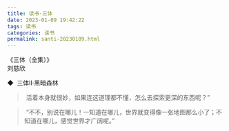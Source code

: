 ```yaml
---
title: 读书·三体
date: 2023-01-09 19:42:22
tags: 读书
categories: 读书
permalink: santi-20230109.html
---
```



《三体（全集）》  
刘慈欣  
  
◆  三体II·黑暗森林  
  
> 活着本身就很妙，如果连这道理都不懂，怎么去探索更深的东西呢？”  
  
> “不不，别说在哪儿！一知道在哪儿，世界就变得像一张地图那么小了；不知道在哪儿，感觉世界才广阔呢。”  
